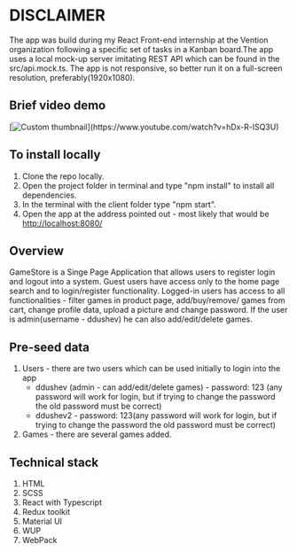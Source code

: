 # DISCLAIMER

The app was build during my React Front-end internship at the Vention organization following a specific set of tasks in a Kanban board.The app uses a local mock-up server imitating REST API which can be found in the src/api.mock.ts. The app is not responsive, so better run it on a full-screen resolution, preferably(1920x1080).

## Brief video demo

[![Custom thumbnail]([https://drive.google.com/file/d/1dUudNEfm5XMz_bmhcSsjo__CKnAexvbG/view](https://drive.google.com/file/d/1dUudNEfm5XMz_bmhcSsjo__CKnAexvbG/view?usp=drive_link))](https://www.youtube.com/watch?v=hDx-R-lSQ3U)

## To install locally

1. Clone the repo locally.
2. Open the project folder in terminal and type "npm install" to install all dependencies.
3. In the terminal with the client folder type "npm start".
4. Open the app at the address pointed out - most likely that would be <http://localhost:8080/>

## Overview

GameStore is a Singe Page Application that allows users to register login and logout into a system. Guest users have access only to the home page search and to login/register functionality. Logged-in users has access to all functionalities - filter games in product page, add/buy/remove/ games from cart, change profile data, upload a picture and change password. If the user is admin(username - ddushev) he can also add/edit/delete games.

## Pre-seed data

1. Users - there are two users which can be used initially to login into the app
   - ddushev (admin - can add/edit/delete games) - password: 123 (any password will work for login, but if trying to change the password the old password must be correct)
   - ddushev2 - password: 123(any password will work for login, but if trying to change the password the old password must be correct)
2. Games - there are several games added.

## Technical stack

1. HTML
2. SCSS
3. React with Typescript
4. Redux toolkit
5. Material UI
6. WUP
7. WebPack
